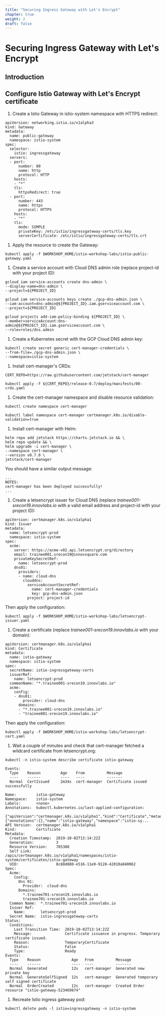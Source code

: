 ```yaml
---
title: "Securing Ingress Gateway with Let's Encrypt"
chapter: true
weight: 2
draft: false
---
```

# Securing Ingress Gateway with Let's Encrypt

## Introduction



## Configure Istio Gateway with Let's Encrypt certificate

1. Create a Istio Gateway in istio-system namespace with HTTPS redirect:

```
apiVersion: networking.istio.io/v1alpha3
kind: Gateway
metadata:
  name: public-gateway
  namespace: istio-system
spec:
  selector:
    istio: ingressgateway
  servers:
  - port:
      number: 80
      name: http
      protocol: HTTP
    hosts:
    - "*"
    tls:
      httpsRedirect: true
  - port:
      number: 443
      name: https
      protocol: HTTPS
    hosts:
    - "*"
    tls:
      mode: SIMPLE
      privateKey: /etc/istio/ingressgateway-certs/tls.key
      serverCertificate: /etc/istio/ingressgateway-certs/tls.crt
```

1. Apply the resource to create the Gateway:

```
kubectl apply -f $WORKSHOP_HOME/istio-workshop-labs/istio-public-gateway.yaml
```

1. Create a service account with Cloud DNS admin role (replace project-id with your project ID):

```
gcloud iam service-accounts create dns-admin \
--display-name=dns-admin \
--project=${PROJECT_ID}
```

```
gcloud iam service-accounts keys create ./gcp-dns-admin.json \
--iam-account=dns-admin@${PROJECT_ID}.iam.gserviceaccount.com \
--project=${PROJECT_ID}
```

```
gcloud projects add-iam-policy-binding ${PROJECT_ID} \
--member=serviceAccount:dns-admin@${PROJECT_ID}.iam.gserviceaccount.com \
--role=roles/dns.admin
```

1. Create a Kubernetes secret with the GCP Cloud DNS admin key:

```
kubectl create secret generic cert-manager-credentials \
--from-file=./gcp-dns-admin.json \
--namespace=istio-system
```

1. Install cert-manager's CRDs:

```
CERT_REPO=https://raw.githubusercontent.com/jetstack/cert-manager

kubectl apply -f ${CERT_REPO}/release-0.7/deploy/manifests/00-crds.yaml
```

1. Create the cert-manager namespace and disable resource validation:

```
kubectl create namespace cert-manager

kubectl label namespace cert-manager certmanager.k8s.io/disable-validation=true
```

1. Install cert-manager with Helm:

```
helm repo add jetstack https://charts.jetstack.io && \
helm repo update && \
helm upgrade -i cert-manager \
--namespace cert-manager \
--version v0.7.0 \
jetstack/cert-manager
```

You should have a similar output message:
```
...
NOTES:
cert-manager has been deployed successfully!
...

```


1. Create a letsencrypt issuer for Cloud DNS (replace _trainee001-srecon19.innovlabs.io_ with a valid email address and project-id with your project ID):

```
apiVersion: certmanager.k8s.io/v1alpha1
kind: Issuer
metadata:
  name: letsencrypt-prod
  namespace: istio-system
spec:
  acme:
    server: https://acme-v02.api.letsencrypt.org/directory
    email: trainee001.srecon19@innovsquare.com
    privateKeySecretRef:
      name: letsencrypt-prod
    dns01:
      providers:
      - name: cloud-dns
        clouddns:
          serviceAccountSecretRef:
            name: cert-manager-credentials
            key: gcp-dns-admin.json
          project: project-id
```

Then apply the configuration:
```
kubectl apply -f $WORKSHOP_HOME/istio-workshop-labs/letsencrypt-issuer.yaml
```

1. Create a certificate (replace _trainee001-srecon19.innovlabs.io_ with your domain):

```
apiVersion: certmanager.k8s.io/v1alpha1
kind: Certificate
metadata:
  name: istio-gateway
  namespace: istio-system
spec:
  secretName: istio-ingressgateway-certs
  issuerRef:
    name: letsencrypt-prod
  commonName: "*.trainee001-srecon19.innovlabs.io"
  acme:
    config:
    - dns01:
        provider: cloud-dns
      domains:
      - "*.trainee001-srecon19.innovlabs.io"
      - "trainee001-srecon19.innovlabs.io"
```

Then apply the configuration:
```
kubectl apply -f $WORKSHOP_HOME/istio-workshop-labs/letsencrypt-cert.yaml
```


1. Wait a couple of minutes and check that cert-manager fetched a wildcard certificate from letsencrypt.org:

```
kubectl -n istio-system describe certificate istio-gateway
```

```
Events:
  Type    Reason         Age    From          Message
  ----    ------         ----   ----          -------
  Normal  CertIssued     2m34s  cert-manager  Certificate issued successfully
```


```
Name:         istio-gateway
Namespace:    istio-system
Labels:       <none>
Annotations:  kubectl.kubernetes.io/last-applied-configuration:
                {"apiVersion":"certmanager.k8s.io/v1alpha1","kind":"Certificate","metadata":{"annotations":{},"name":"istio-gateway","namespace":"istio-sy...
API Version:  certmanager.k8s.io/v1alpha1
Kind:         Certificate
Metadata:
  Creation Timestamp:  2019-10-02T13:14:22Z
  Generation:          3
  Resource Version:    785388
  Self Link:           /apis/certmanager.k8s.io/v1alpha1/namespaces/istio-system/certificates/istio-gateway
  UID:                 8c88d880-e516-11e9-9128-42010a840062
Spec:
  Acme:
    Config:
      Dns 01:
        Provider:  cloud-dns
      Domains:
        *.trainee701-srecon19.innovlabs.io
        trainee701-srecon19.innovlabs.io
  Common Name:  *.trainee701-srecon19.innovlabs.io
  Issuer Ref:
    Name:       letsencrypt-prod
  Secret Name:  istio-ingressgateway-certs
Status:
  Conditions:
    Last Transition Time:  2019-10-02T13:14:22Z
    Message:               Certificate issuance in progress. Temporary certificate issued.
    Reason:                TemporaryCertificate
    Status:                False
    Type:                  Ready
Events:
  Type    Reason              Age   From          Message
  ----    ------              ----  ----          -------
  Normal  Generated           12s   cert-manager  Generated new private key
  Normal  GenerateSelfSigned  12s   cert-manager  Generated temporary self signed certificate
  Normal  OrderCreated        12s   cert-manager  Created Order resource "istio-gateway-523469874"
```


1. Recreate Istio ingress gateway pod:

```
kubectl delete pods -l istio=ingressgateway -n istio-system
```
